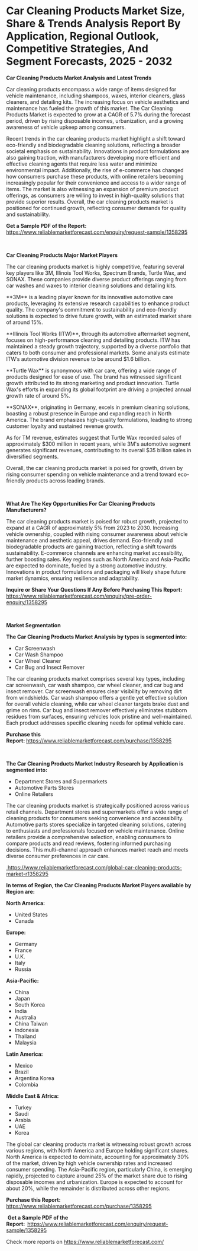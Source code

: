 <p><h1>Car Cleaning Products Market Size, Share & Trends Analysis Report By Application, Regional Outlook, Competitive Strategies, And Segment Forecasts, 2025 - 2032</h1></p><p><strong>Car Cleaning Products Market Analysis and Latest Trends</strong></p>
<p><p>Car cleaning products encompass a wide range of items designed for vehicle maintenance, including shampoos, waxes, interior cleaners, glass cleaners, and detailing kits. The increasing focus on vehicle aesthetics and maintenance has fueled the growth of this market. The Car Cleaning Products Market is expected to grow at a CAGR of 5.7% during the forecast period, driven by rising disposable incomes, urbanization, and a growing awareness of vehicle upkeep among consumers.</p><p>Recent trends in the car cleaning products market highlight a shift toward eco-friendly and biodegradable cleaning solutions, reflecting a broader societal emphasis on sustainability. Innovations in product formulations are also gaining traction, with manufacturers developing more efficient and effective cleaning agents that require less water and minimize environmental impact. Additionally, the rise of e-commerce has changed how consumers purchase these products, with online retailers becoming increasingly popular for their convenience and access to a wider range of items. The market is also witnessing an expansion of premium product offerings, as consumers are willing to invest in high-quality solutions that provide superior results. Overall, the car cleaning products market is positioned for continued growth, reflecting consumer demands for quality and sustainability.</p></p>
<p><strong>Get a Sample PDF of the Report:&nbsp;</strong> <a href="https://www.reliablemarketforecast.com/enquiry/request-sample/1358295?utm_campaign=2724&utm_medium=2&utm_source=Github&utm_content=ia&utm_term=30032025&utm_id=car-cleaning-products">https://www.reliablemarketforecast.com/enquiry/request-sample/1358295</a></p>
<p>&nbsp;</p>
<p><strong>Car Cleaning Products Major Market Players</strong></p>
<p><p>The car cleaning products market is highly competitive, featuring several key players like 3M, Illinois Tool Works, Spectrum Brands, Turtle Wax, and SONAX. These companies provide diverse product offerings ranging from car washes and waxes to interior cleaning solutions and detailing kits.</p><p>**3M** is a leading player known for its innovative automotive care products, leveraging its extensive research capabilities to enhance product quality. The company's commitment to sustainability and eco-friendly solutions is expected to drive future growth, with an estimated market share of around 15%.</p><p>**Illinois Tool Works (ITW)**, through its automotive aftermarket segment, focuses on high-performance cleaning and detailing products. ITW has maintained a steady growth trajectory, supported by a diverse portfolio that caters to both consumer and professional markets. Some analysts estimate ITW’s automotive division revenue to be around $1.6 billion.</p><p>**Turtle Wax** is synonymous with car care, offering a wide range of products designed for ease of use. The brand has witnessed significant growth attributed to its strong marketing and product innovation. Turtle Wax's efforts in expanding its global footprint are driving a projected annual growth rate of around 5%.</p><p>**SONAX**, originating in Germany, excels in premium cleaning solutions, boasting a robust presence in Europe and expanding reach in North America. The brand emphasizes high-quality formulations, leading to strong customer loyalty and sustained revenue growth.</p><p>As for TM revenue, estimates suggest that Turtle Wax recorded sales of approximately $300 million in recent years, while 3M's automotive segment generates significant revenues, contributing to its overall $35 billion sales in diversified segments.</p><p>Overall, the car cleaning products market is poised for growth, driven by rising consumer spending on vehicle maintenance and a trend toward eco-friendly products across leading brands.</p></p>
<p>&nbsp;</p>
<p><strong>What Are The Key Opportunities For Car Cleaning Products Manufacturers?</strong></p>
<p><p>The car cleaning products market is poised for robust growth, projected to expand at a CAGR of approximately 5% from 2023 to 2030. Increasing vehicle ownership, coupled with rising consumer awareness about vehicle maintenance and aesthetic appeal, drives demand. Eco-friendly and biodegradable products are gaining traction, reflecting a shift towards sustainability. E-commerce channels are enhancing market accessibility, further boosting sales. Key regions such as North America and Asia-Pacific are expected to dominate, fueled by a strong automotive industry. Innovations in product formulations and packaging will likely shape future market dynamics, ensuring resilience and adaptability.</p></p>
<p><strong>Inquire or Share Your Questions If Any Before Purchasing This Report:</strong> <a href="https://www.reliablemarketforecast.com/enquiry/pre-order-enquiry/1358295?utm_campaign=2724&utm_medium=2&utm_source=Github&utm_content=ia&utm_term=30032025&utm_id=car-cleaning-products">https://www.reliablemarketforecast.com/enquiry/pre-order-enquiry/1358295</a></p>
<p>&nbsp;</p>
<p><strong>Market Segmentation</strong></p>
<p><strong>The Car Cleaning Products Market Analysis by types is segmented into:</strong></p>
<p><ul><li>Car Screenwash</li><li>Car Wash Shampoo</li><li>Car Wheel Cleaner</li><li>Car Bug and Insect Remover</li></ul></p>
<p><p>The car cleaning products market comprises several key types, including car screenwash, car wash shampoo, car wheel cleaner, and car bug and insect remover. Car screenwash ensures clear visibility by removing dirt from windshields. Car wash shampoo offers a gentle yet effective solution for overall vehicle cleaning, while car wheel cleaner targets brake dust and grime on rims. Car bug and insect remover effectively eliminates stubborn residues from surfaces, ensuring vehicles look pristine and well-maintained. Each product addresses specific cleaning needs for optimal vehicle care.</p></p>
<p><strong>Purchase this Report:&nbsp;</strong><a href="https://www.reliablemarketforecast.com/purchase/1358295?utm_campaign=2724&utm_medium=2&utm_source=Github&utm_content=ia&utm_term=30032025&utm_id=car-cleaning-products">https://www.reliablemarketforecast.com/purchase/1358295</a></p>
<p>&nbsp;</p>
<p><strong>The Car Cleaning Products Market Industry Research by Application is segmented into:</strong></p>
<p><ul><li>Department Stores and Supermarkets</li><li>Automotive Parts Stores</li><li>Online Retailers</li></ul></p>
<p><p>The car cleaning products market is strategically positioned across various retail channels. Department stores and supermarkets offer a wide range of cleaning products for consumers seeking convenience and accessibility. Automotive parts stores specialize in targeted cleaning solutions, catering to enthusiasts and professionals focused on vehicle maintenance. Online retailers provide a comprehensive selection, enabling consumers to compare products and read reviews, fostering informed purchasing decisions. This multi-channel approach enhances market reach and meets diverse consumer preferences in car care.</p></p>
<p><a href="https://www.reliablemarketforecast.com/global-car-cleaning-products-market-r1358295?utm_campaign=2724&utm_medium=2&utm_source=Github&utm_content=ia&utm_term=30032025&utm_id=car-cleaning-products">&nbsp;https://www.reliablemarketforecast.com/global-car-cleaning-products-market-r1358295</a></p>
<p><strong>In terms of Region, the Car Cleaning Products Market Players available by Region are:</strong></p>
<p>
    <p> <strong> North America: </strong>
        <ul>
            <li>United States</li>
            <li>Canada</li>
        </ul>
        </p> 
    <p> <strong> Europe: </strong>
        <ul>
            <li>Germany</li>
            <li>France</li>
            <li>U.K.</li>
            <li>Italy</li>
            <li>Russia</li>
        </ul>
        </p> 
    <p> <strong> Asia-Pacific: </strong>
        <ul>
            <li>China</li>
            <li>Japan</li>
            <li>South Korea</li>
            <li>India</li>
            <li>Australia</li>
            <li>China Taiwan</li>
            <li>Indonesia</li>
            <li>Thailand</li>
            <li>Malaysia</li>
        </ul>
        </p> 
    <p> <strong> Latin America: </strong>
        <ul>
            <li>Mexico</li>
            <li>Brazil</li>
            <li>Argentina Korea</li>
            <li>Colombia</li>
        </ul>
        </p> 
    <p> <strong> Middle East & Africa: </strong>
        <ul>
            <li>Turkey</li>
            <li>Saudi</li>
            <li>Arabia</li>
            <li>UAE</li>
            <li>Korea</li>
        </ul>
    </p>
    </p>
<p><p>The global car cleaning products market is witnessing robust growth across various regions, with North America and Europe holding significant shares. North America is expected to dominate, accounting for approximately 30% of the market, driven by high vehicle ownership rates and increased consumer spending. The Asia-Pacific region, particularly China, is emerging rapidly, projected to capture around 25% of the market share due to rising disposable incomes and urbanization. Europe is expected to account for about 20%, while the remainder is distributed across other regions.</p></p>
<p><strong>Purchase this Report: </strong><a href="https://www.reliablemarketforecast.com/purchase/1358295?utm_campaign=2724&utm_medium=2&utm_source=Github&utm_content=ia&utm_term=30032025&utm_id=car-cleaning-products">https://www.reliablemarketforecast.com/purchase/1358295</a></p>
<p>&nbsp;<strong>Get a Sample PDF of the Report:&nbsp;&nbsp;</strong><a href="https://www.reliablemarketforecast.com/enquiry/request-sample/1358295?utm_campaign=2724&utm_medium=2&utm_source=Github&utm_content=ia&utm_term=30032025&utm_id=car-cleaning-products">https://www.reliablemarketforecast.com/enquiry/request-sample/1358295</a></p>
<p><strong></strong></p>
<p>Check more reports on <a href="https://www.reliablemarketforecast.com/?utm_campaign=2724&utm_medium=2&utm_source=Github&utm_content=ia&utm_term=30032025&utm_id=car-cleaning-products">https://www.reliablemarketforecast.com/</a></p>